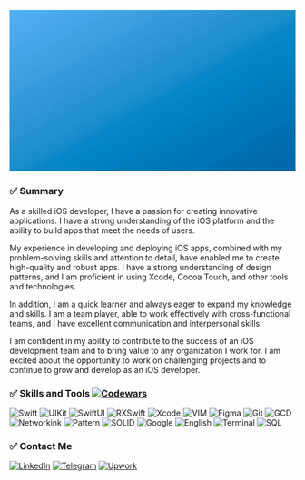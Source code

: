 [![Header](https://github.com/mustafos/mustafos/blob/master/assets/header.gif)](https://mustafos.github.io)

### ✅ Summary
As a skilled iOS developer, I have a passion for creating innovative applications. I have a strong understanding of the iOS platform and the ability to build apps that meet the needs of users.

My experience in developing and deploying iOS apps, combined with my problem-solving skills and attention to detail, have enabled me to create high-quality and robust apps. I have a strong understanding of design patterns, and I am proficient in using Xcode, Cocoa Touch, and other tools and technologies.

In addition, I am a quick learner and always eager to expand my knowledge and skills. I am a team player, able to work effectively with cross-functional teams, and I have excellent communication and interpersonal skills.

I am confident in my ability to contribute to the success of an iOS development team and to bring value to any organization I work for. I am excited about the opportunity to work on challenging projects and to continue to grow and develop as an iOS developer.

### ✅ Skills and Tools [![Codewars](https://www.codewars.com/users/mustafos/badges/small)](https://www.codewars.com/users/mustafos)
![Swift](https://img.shields.io/badge/-Swift-349DDD?style=for-the-badge&logo=swift&logoColor=white)
![UIKit](https://img.shields.io/badge/-UIKit-349DDD?style=for-the-badge&logo=uikit&logoColor=white)
![SwiftUI](https://img.shields.io/badge/-SwiftUI-349DDD?style=for-the-badge&logo=swift&logoColor=white)
![RXSwift](https://img.shields.io/badge/-RXSwift-349DDD?style=for-the-badge&logo=reactivex&logoColor=white)
![Xcode](https://img.shields.io/badge/-Xcode-349DDD?style=for-the-badge&logo=xcode&logoColor=white)
![VIM](https://img.shields.io/badge/-Vim-349DDD?style=for-the-badge&logo=vim&logoColor=white)
![Figma](https://img.shields.io/badge/-Figma-349DDD?style=for-the-badge&logo=figma&logoColor=white)
![Git](https://img.shields.io/badge/-Git-349DDD?style=for-the-badge&logo=git&logoColor=white)
![GCD](https://img.shields.io/badge/-Multithreading-349DDD?style=for-the-badge&logo=circle&logoColor=white)
![Networkink](https://img.shields.io/badge/-REST-API-349DDD?style=for-the-badge&logo=fastapi&logoColor=white)
![Pattern](https://img.shields.io/badge/-Design-Patterns-349DDD?style=for-the-badge&logo=electron&logoColor=white)
![SOLID](https://img.shields.io/badge/-S.O.L.I.D-349DDD?style=for-the-badge&logo=solid&logoColor=white)
![Google](https://img.shields.io/badge/-Google-349DDD?style=for-the-badge&logo=google&logoColor=white)
![English](https://img.shields.io/badge/-English-349DDD?style=for-the-badge&logo=googletranslate&logoColor=white)
![Terminal](https://img.shields.io/badge/-Terminal-349DDD?style=for-the-badge&logo=iterm2&logoColor=white)
![SQL](https://img.shields.io/badge/-SQL-349DDD?style=for-the-badge&logo=mysql&logoColor=white)

### ✅ Contact Me 
[![LinkedIn](https://img.shields.io/badge/-LinkedIn-349DDD?style=flat&logo=linkedin&logoColor=white)](urlSocial)
[![Telegram](https://img.shields.io/badge/-Telegram-349DDD?style=flat&logo=telegram&logoColor=white)](urlSocial)
[![Upwork](https://img.shields.io/badge/-Upwork-349DDD?style=flat&logo=upwork&logoColor=white)](urlSocial)

